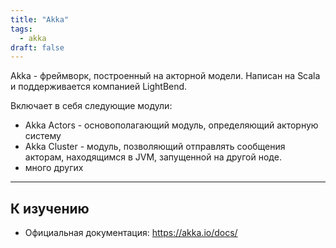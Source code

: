 ```yaml
---
title: "Akka"
tags:
  - akka
draft: false
---
```


Akka - фреймворк, построенный на акторной модели.
Написан на Scala и поддерживается компанией LightBend.

Включает в себя следующие модули:
- Akka Actors - основополагающий модуль, определяющий акторную систему
- Akka Cluster - модуль, позволяющий отправлять сообщения акторам, находящимся в JVM, запущенной на другой ноде.
- много других

---
## К изучению
- Официальная документация: https://akka.io/docs/